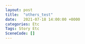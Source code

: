 ```yaml
---
layout: post
title:  "others_test"
date:   2021-07-18 14:00:00 +0000
categories: Etc
Tags: Story Etc
SceneCode: []
---
```

